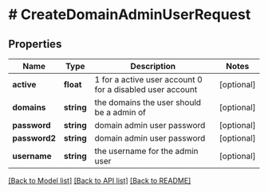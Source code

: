 # # CreateDomainAdminUserRequest

## Properties

Name | Type | Description | Notes
------------ | ------------- | ------------- | -------------
**active** | **float** | 1 for a active user account 0 for a disabled user account | [optional]
**domains** | **string** | the domains the user should be a admin of | [optional]
**password** | **string** | domain admin user password | [optional]
**password2** | **string** | domain admin user password | [optional]
**username** | **string** | the username for the admin user | [optional]

[[Back to Model list]](../../README.md#models) [[Back to API list]](../../README.md#endpoints) [[Back to README]](../../README.md)
